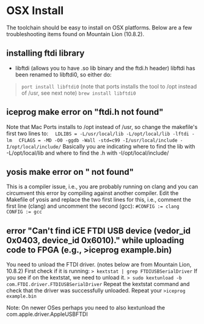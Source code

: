 # OSX Install
The toolchain should be easy to install on OSX platforms. Below are a few troubleshooting items found on Mountain Lion (10.8.2). 

## installing ftdi library
- libftdi (allows you to have .so lib binary and the ftdi.h header)
libftdi has been renamed to libftdi0, so either do:
> `port install libftdi0` (note that ports installs the tool to /opt instead of /usr, see next note)
> `brew install libftdi0`

## iceprog make error on "ftdi.h not found"
Note that Mac Ports installs to /opt instead of /usr, so change the makefile's first two lines to:
`  LDLIBS = -L/usr/local/lib -L/opt/local/lib -lftdi -lm`
`  CFLAGS = -MD -O0 -ggdb -Wall -std=c99 -I/usr/local/include -I/opt/local/include/`
Basically you are indicating where to find the lib with -L/opt/local/lib and where to find the .h with -I/opt/local/include/

## yosis make error on "<tuple> not found"
This is a compiler issue, i.e., you are probably running on clang and you can circumvent this error by compiling against another compiler.
Edit the Makefile of yosis and replace the two first lines for this, i.e., comment the first line (clang) and uncomment the second (gcc):
`#CONFIG := clang`
` CONFIG := gcc`

##  error "Can't find iCE FTDI USB device (vedor_id 0x0403, device_id 0x6010)." while uploading code to FPGA (e.g., >iceprog example.bin)
You need to unload the FTDI driver. (notes below are from Mountain Lion, 10.8.2)
First check if it is running:
`> kextstat | grep FTDIUSBSerialDriver`
If you see if on the kextstat, we need to unload it.
`> sudo kextunload -b com.FTDI.driver.FTDIUSBSerialDriver`
Repeat the kextstat command and check that the driver was successfully unloaded. 
Repeat your `>iceprog example.bin`

Note: On newer OSes perhaps you need to also kextunload the com.apple.driver.AppleUSBFTDI

